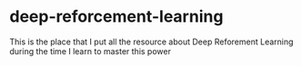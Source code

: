 # deep-reforcement-learning
This is the place that I put all the resource about Deep Reforement Learning during the time I learn to master this power